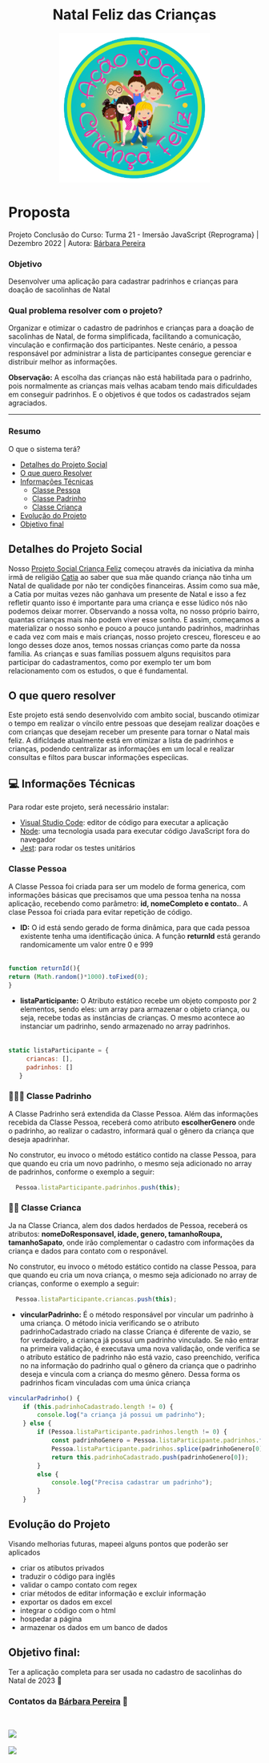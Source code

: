 <h1 align="center">Natal Feliz das Crianças</h1>

<div align="center">
  <img width="300" height="300" src="img/logo.png" alt="logo natal feliz das crianças"/>
</div>

# Proposta

Projeto Conclusão do Curso: Turma 21 - Imersão JavaScript {Reprograma} | Dezembro 2022 | Autora: [Bárbara Pereira](https://github.com/barbara-pereira)

### Objetivo

Desenvolver uma aplicação para cadastrar padrinhos e crianças para doação de sacolinhas de Natal

### Qual problema resolver com o projeto?

Organizar e otimizar o cadastro de padrinhos e crianças para a doação de sacolinhas de Natal, de forma simplificada, facilitando a comunicação, vinculação e confirmação dos participantes.
Neste cenário, a pessoa responsável por administrar a lista de participantes consegue gerenciar e distribuir melhor as informações.

**Observação:** A escolha das crianças não está habilitada para o padrinho, pois normalmente as crianças mais velhas acabam tendo mais dificuldades em conseguir padrinhos. E o objetivos é que todos os cadastrados sejam agraciados.

---

### Resumo

O que o sistema terá?
- [Detalhes do Projeto Social](#detalhes-do-projeto-social)
- [O que quero Resolver](#o-quero-resolver)
- [Informações Técnicas](infomações-técnicas)
  - [Classe Pessoa](#classe-pessoa)
  - [Classe Padrinho](#classe-padrinhes)  
  - [Classe Criança](#classe-crinaça)
- [Evolução do Projeto](evolução-d-projeto)
- [Objetivo final](#objetivo-final)

 
## Detalhes do Projeto Social

Nosso [Projeto Social Criança Feliz](https://www.instagram.com/criancafeliz.as/) começou através da iniciativa da minha irmã de religião [Catia](https://www.instagram.com/catia_520/) ao saber que sua mãe quando criança não tinha um Natal de qualidade por não ter condições financeiras. Assim como sua mãe, a Catia por muitas vezes não ganhava um presente de Natal e isso a fez refletir quanto isso é importante para uma criança e esse lúdico nós não podemos deixar morrer. Observando a nossa volta, no nosso próprio bairro, quantas crianças mais não podem viver esse sonho. 
E assim, começamos a materializar o nosso sonho e pouco a pouco juntando padrinhos, madrinhas e cada vez com mais e mais crianças, nosso projeto cresceu, floresceu e ao longo desses doze anos, temos nossas crianças como parte da nossa família.
As crianças e suas famílias possuem alguns requisitos para participar do cadastramentos, como por exemplo ter um bom relacionamento com os estudos, o que é fundamental.
 

## O que quero resolver

Este projeto está sendo desenvolvido com ambito social, buscando otimizar o tempo em realizar o víncilo entre pessoas que desejam realizar doações e com crianças que desejam receber um presente para tornar o Natal mais feliz.
A dificldade atualmente está em otimizar a lista de padrinhos e crianças, podendo centralizar as informações em um local e realizar consultas e filtos para buscar informações especíicas.


## 💻 Informações Técnicas

 Para rodar este projeto, será necessário instalar:
 - [Visual Studio Code]("https://code.visualstudio.com/download"): editor de código para executar a aplicação 
 - [Node]("https://docs.npmjs.com/downloading-and-installing-node-js-and-npm"): uma tecnologia usada para executar código JavaScript fora do navegador
 - [Jest]("https://jestjs.io/docs/getting-started"): para rodar os testes unitários

### Classe Pessoa
A Classe Pessoa foi criada para ser um modelo de forma generica, com informações básicas que precisamos que uma pessoa tenha na nossa aplicação,  recebendo como parâmetro: **id, nomeCompleto e contato.**. A clase Pessoa foi criada para evitar repetição de código.
  - **ID:** O id está sendo gerado de forma dinâmica, para que cada pessoa existente tenha uma identificação única. A função **returnId** está gerando randomicamente um valor entre 0 e 999  
  ```javascript
  
function returnId(){
  return (Math.random()*1000).toFixed(0);
}

  ```

- **listaParticipante:** O Atributo estático recebe um objeto composto por 2 elementos, sendo eles: um array para armazenar o objeto criança, ou seja, recebe todas as instâncias de crianças. O mesmo acontece ao instanciar um padrinho, sendo armazenado no array padrinhos.

 ```javascript
  
static listaParticipante = {
      criancas: [],
      padrinhos: []
    }  

  ```
  
### 👩‍🦱👨 Classe Padrinho
A Classe Padrinho será extendida da Classe Pessoa. Além das informações recebida da Classe Pessoa, receberá como atributo **escolherGenero** onde o padrinho, ao realizar o cadastro, informará qual o gênero da criança que deseja apadrinhar.

No construtor, eu invoco o método estático contido na classe Pessoa, para que quando eu cria um novo padrinho, o mesmo seja adicionado no array de padrinhos, conforme o exemplo a seguir:
```javascript
  Pessoa.listaParticipante.padrinhos.push(this);
```

### 👧👦 Classe Crianca
Ja na Classe Crianca, alem dos dados herdados de Pessoa, receberá os atributos: **nomeDoResponsavel, idade, genero, tamanhoRoupa, tamanhoSapato**, onde irão complementar o cadastro com informações da criança e dados para contato com o responável.

No construtor, eu invoco o método estático contido na classe Pessoa, para que quando eu cria um nova criança, o mesmo seja adicionado no array de crianças, conforme o exemplo a seguir:
```javascript
  Pessoa.listaParticipante.criancas.push(this);
```

- **vincularPadrinho:** É o método responsável por vincular um padrinho à uma criança. 
O método inicia verificando se o atributo padrinhoCadastrado criado na classe Criança é diferente de vazio, se for verdadeiro, a criança já possui um padrinho vinculado.
Se não entrar na primeira validação, é executava uma nova validação, onde verifica se o atributo estático de padrinho não está vazio, caso preenchido, verifica no na informação do padrinho qual o gênero da criança que o padrinho deseja e vincula com a criança do mesmo gênero. Dessa forma os padrinhos ficam vinculadas com uma única criança
```javascript
vincularPadrinho() {
    if (this.padrinhoCadastrado.length != 0) {
        console.log("a criança já possui um padrinho");
    } else {
        if (Pessoa.listaParticipante.padrinhos.length != 0) {
            const padrinhoGenero = Pessoa.listaParticipante.padrinhos.filter((p) => p.escolherGenero === this.genero);
            Pessoa.listaParticipante.padrinhos.splice(padrinhoGenero[0], 1)
            return this.padrinhoCadastrado.push(padrinhoGenero[0]);
        }
        else {
            console.log("Precisa cadastrar um padrinho");
        }
    }
```

## Evolução do Projeto
Visando melhorias futuras, mapeei alguns pontos que poderão ser aplicados
  - criar os atibutos privados
  - traduzir o código para inglês
  - validar o campo contato com regex
  - criar métodos de editar informação e excluir informação
  - exportar os dados em excel
  - integrar o código com o html
  - hospedar a página
  - armazenar os dados em um banco de dados


## Objetivo final:
Ter a aplicação completa para ser usada no cadastro de sacolinhas do Natal de 2023 🎉


 ### Contatos da [Bárbara Pereira](https://github.com/barbarapereira) 💓
 <br>

 <a href = "mailto:barbara.pereira1990@gmail.com"><img src="https://img.shields.io/badge/-Gmail-%23333?style=for-the-badge&logo=gmail&logoColor=white" target="_blank">   </a>

  <a href="https://www.linkedin.com/in/barbara-frontend-developer" target="_blank"><img src="https://img.shields.io/badge/-LinkedIn-%230077B5?style=for-the-badge&logo=linkedin&logoColor=white" target="_blank"></a> 
